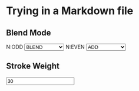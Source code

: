 # Trying in a Markdown file

<script src="p5.min.js"></script>
<script src="blend-mode/blendmode-inputs.js"></script>

<div id="sketch"></div>
    <h2>Blend Mode</h2>
    N:ODD
    <select onchange="handleonchange(this,'ODD')">
      <option value="0">BLEND</option>
      <option value="1">ADD</option>
      <option value="2">DARKEST</option>
      <option value="3">LIGHTEST</option>
      <option value="4">DIFFERENCE</option>
      <option value="5">EXCLUSION</option>
      <option value="6">MULTIPLY</option>
      <option value="7">OVERLAY</option>
      <option value="8">HARD LIGHT</option>
      <option value="9">SOFT LIGHT</option>
      <option value="10">DODGE</option>
      <option value="11">BURN</option>
    </select>
    N:EVEN
    <select onchange="handleonchange(this,'EVEN')">
      <option value="1">ADD</option>
      <option value="0">BLEND</option>
      <option value="2">DARKEST</option>
      <option value="3">LIGHTEST</option>
      <option value="4">DIFFERENCE</option>
      <option value="5">EXCLUSION</option>
      <option value="6">MULTIPLY</option>
      <option value="7">OVERLAY</option>
      <option value="8">HARD LIGHT</option>
      <option value="9">SOFT LIGHT</option>
      <option value="10">DODGE</option>
      <option value="11">BURN</option>
    </select>
    <h2>Stroke Weight</h2>
    <input value="30" type="text" onblur="handleStrokeChange(this)" />